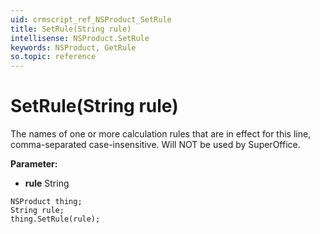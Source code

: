 ```yaml
---
uid: crmscript_ref_NSProduct_SetRule
title: SetRule(String rule)
intellisense: NSProduct.SetRule
keywords: NSProduct, GetRule
so.topic: reference
---
```


# SetRule(String rule)

The names of one or more calculation rules that are in effect for this line, comma-separated case-insensitive. Will NOT be used by SuperOffice.

**Parameter:** 
* **rule** String

```crmscript
NSProduct thing;
String rule;
thing.SetRule(rule);
```

